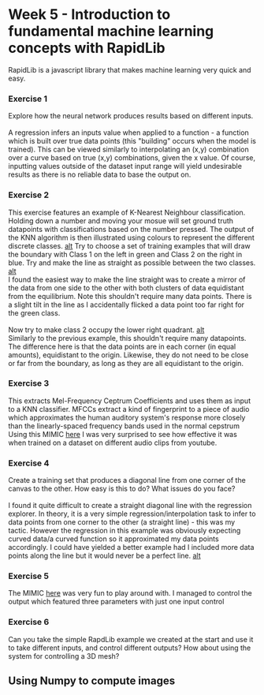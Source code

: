 # Week 5 - Introduction to fundamental machine learning concepts with RapidLib
RapidLib is a javascript library that makes machine learning very quick and easy.

### Exercise 1
Explore how the neural network produces results based on different inputs.
\
\
A regression infers an inputs value when applied to a function - a function which is built over true data points (this "building" occurs when the model is trained). This can be viewed similarly to interpolating an (x,y) combination over a curve based on true (x,y) combinations, given the x value. Of course, inputting values outside of the dataset input range will yield undesirable results as there is no reliable data to base the output on.
### Exercise 2
This exercise features an example of K-Nearest Neighbour classification. Holding down a number and moving your mosue will set ground truth datapoints with classifications based on the number pressed. The output of the KNN algorithm is then illustrated using colours to represent the different discrete classes.
[alt](1.png)
Try to choose a set of training examples that will draw the boundary with Class 1 on the left in green and Class 2 on the right in blue. Try and make the line as straight as possible between the two classes.
\
[alt](2.png)
\
I found the easiest way to make the line straight was to create a mirror of the data from one side to the other with both clusters of data equidistant from the equilibrium. Note this shouldn't require many data points. There is a slight tilt in the line as I accidentally flicked a data point too far right for the green class.
\
\
Now try to make class 2 occupy the lower right quadrant.
[alt](3.png)
\
Similarly to the previous example, this shouldn't require many datapoints. The difference here is that the data points are in each corner (in equal amounts), equidistant to the origin. Likewise, they do not need to be close or far from the boundary, as long as they are all equidistant to the origin.
### Exercise 3
This extracts Mel-Frequency Ceptrum Coefficients and uses them as input to a KNN classifier. MFCCs extract a kind of fingerprint to a piece of audio which approximates the human auditory system's response more closely than the linearly-spaced frequency bands used in the normal cepstrum
Using this MIMIC [here](https://mimicproject.com/code/3864f3e5-8263-b70e-5ef9-1037c724d4ec) I was very surprised to see how effective it was when trained on a dataset on different audio clips from youtube.
### Exercise 4
Create a training set that produces a diagonal line from one corner of the canvas to the other.
How easy is this to do? What issues do you face?
\
\
I found it quite difficult to create a straight diagonal line with the regression explorer. In theory, it is a very simple regression/interpolation task to infer to data points from one corner to the other (a straight line) - this was my tactic. However the regression in this example was obviously expecting curved data/a curved function so it approximated my data points accordingly. I could have yielded a better example had I included more data points along the line but it would never be a perfect line.
[alt](4.png)
### Exercise 5
The MIMIC [here](https://mimicproject.com/code/5d67faaa-e4c3-771a-f824-fe5c5b978ab6) was very fun to play around with. I managed to control the output which featured three parameters with just one input control
### Exercise 6
Can you take the simple RapdLib example we created at the start and use it to take different inputs, and control different outputs?
How about using the system for controlling a 3D mesh?

## Using Numpy to compute images
